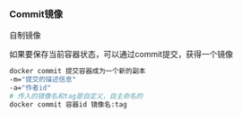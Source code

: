 ### Commit镜像

自制镜像

如果要保存当前容器状态，可以通过commit提交，获得一个镜像

```bash
docker commit 提交容器成为一个新的副本
-m="提交的描述信息"
-a="作者id"
# 传入的镜像名和tag是自定义，自主命名的
docker commit 容器id 镜像名:tag
```

